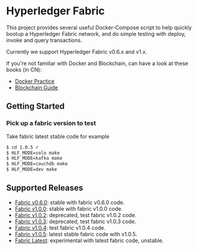 # Hyperledger Fabric

This project provides several useful Docker-Compose script to help quickly bootup a Hyperledger Fabric network, and do simple testing with deploy, invoke and query transactions.

Currently we support Hyperledger Fabric v0.6.x and v1.x.

If you're not familiar with Docker and Blockchain, can have a look at these books (in CN):

* [Docker Practice](https://github.com/yeasy/docker_practice)
* [Blockchain Guide](https://github.com/yeasy/blockchain_guide)


## Getting Started

### Pick up a fabric version to test

Take fabric latest stable code for example

```bash
$ cd 1.0.5 #
$ HLF_MODE=solo make
$ HLF_MODE=kafka make
$ HLF_MODE=couchdb make
$ HLF_MODE=dev make
```

## Supported Releases

* [Fabric v0.6.0](v0.6.0/): stable with fabric v0.6.0 code.
* [Fabric v1.0.0](v1.0.0/): stable with fabric v1.0.0 code.
* [Fabric v1.0.2](v1.0.2/): deprecated, test fabric v1.0.2 code.
* [Fabric v1.0.3](v1.0.3/): deprecated, test fabric v1.0.3 code.
* [Fabric v1.0.4](v1.0.4/): test fabric v1.0.4 code.
* [Fabric v1.0.5](v1.0.5/): latest stable fabric code with v1.0.5.
* [Fabric Latest](latest/): experimental with latest fabric code, unstable.

